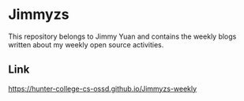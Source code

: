 # Jimmyzs

This repository belongs to Jimmy Yuan and contains the weekly blogs written about my weekly open source
activities.

## Link
https://hunter-college-cs-ossd.github.io/Jimmyzs-weekly
